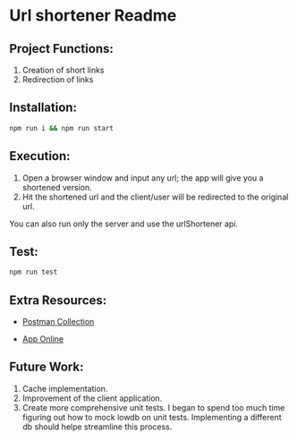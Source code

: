 Url shortener Readme
=======

Project Functions:
-----------

1. Creation of short links
2. Redirection of links


Installation:
-----------
```bash
npm run i && npm run start
```

Execution:
-----------

1. Open a browser window and input any url; the app will give you a shortened version.
2. Hit the shortened url and the client/user will be redirected to the original url.

You can also run only the server and use the urlShortener api.


Test:
-----------
```bash
npm run test
```

Extra Resources:
-----------
   - [Postman Collection](https://app.getpostman.com/join-team?invite_code=89b0e34e299c1d94ba1d893935a83cf7&target_code=22b4d82fddaec84ab635d9f6a4d07c83)

   - [App Online](https://app.getpostman.com/join-team?invite_code=89b0e34e299c1d94ba1d893935a83cf7&target_code=22b4d82fddaec84ab635d9f6a4d07c83)

Future Work:
-----------
1. Cache implementation.
2. Improvement of the client application.
3. Create more comprehensive unit tests. I began to spend too much time figuring out how to mock lowdb on unit tests. Implementing a different db should helpe streamline this process.
